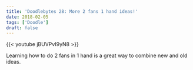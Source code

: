```yaml
---
title: 'Doodlebytes 28: More 2 fans 1 hand ideas!'
date: 2018-02-05
tags: ['Doodle']
draft: false
---
```

{{< youtube jBUVPvI9yN8 >}}

Learning how to do 2 fans in 1 hand is a great way to combine new and old ideas.
